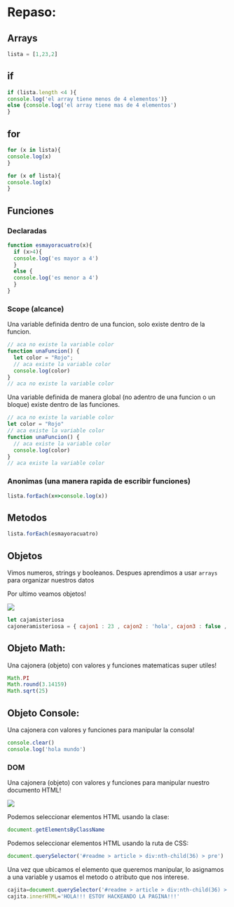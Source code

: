 # Repaso:

## Arrays

```js
lista = [1,23,2]
```

## if

```js
if (lista.length <4 ){
console.log('el array tiene menos de 4 elementos')}
else {console.log('el array tiene mas de 4 elementos')
}
```

## for

```js
for (x in lista){
console.log(x)
}
```

```js
for (x of lista){
console.log(x)
}
```

## Funciones


### Declaradas

```js
function esmayoracuatro(x){
  if (x>4){
  console.log('es mayor a 4')
  }
  else {
  console.log('es menor a 4')
  }
}
```

### Scope (alcance)

Una variable definida dentro de una funcion, solo existe dentro de la funcion.

```js
// aca no existe la variable color
function unaFuncion() {
  let color = "Rojo";
  // aca existe la variable color
  console.log(color)
}
// aca no existe la variable color
```
Una variable definida de manera global (no adentro de una funcion o un bloque)  existe dentro de las funciones.

```js
// aca no existe la variable color
let color = "Rojo"
// aca existe la variable color
function unaFuncion() {
  // aca existe la variable color
  console.log(color)
}
// aca existe la variable color
```
### Anonimas (una manera rapida de escribir funciones)

```js
lista.forEach(x=>console.log(x))
```


## Metodos

```js
lista.forEach(esmayoracuatro)
```

## Objetos


Vimos numeros, strings y booleanos. Despues aprendimos a usar `arrays` para organizar nuestros datos

Por ultimo veamos objetos!

![](https://http2.mlstatic.com/D_NQ_NP_881520-MLA43683157972_102020-O.webp)

```javascript
let cajamisteriosa
cajoneramisteriosa = { cajon1 : 23 , cajon2 : 'hola', cajon3 : false , cajon4 : esmayoracuatro} 
```


## Objeto Math:

Una cajonera (objeto) con valores y funciones matematicas super utiles!

```javascript
Math.PI
Math.round(3.14159)
Math.sqrt(25)
```

## Objeto Console:

Una cajonera  con valores y funciones para manipular la consola!

```javascript
console.clear()
console.log('hola mundo')
```

### DOM

Una cajonera (objeto) con valores y funciones para manipular nuestro documento HTML!

![](https://www.w3schools.com/js/pic_htmltree.gif)

Podemos seleccionar elementos HTML usando la clase:

```js
document.getElementsByClassName
```
Podemos seleccionar elementos HTML usando la ruta de CSS:

```js
document.querySelector('#readme > article > div:nth-child(36) > pre')
```

Una vez que ubicamos el elemento que queremos manipular, lo asignamos a una variable y usamos el metodo o atributo que nos interese.

```js
cajita=document.querySelector('#readme > article > div:nth-child(36) > pre')
cajita.innerHTML='HOLA!!! ESTOY HACKEANDO LA PAGINA!!!'
```
